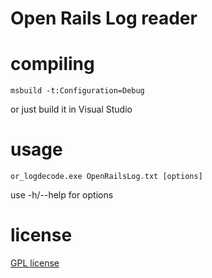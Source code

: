 # Open Rails Log reader

# compiling
```console
msbuild -t:Configuration=Debug
```
or just build it in Visual Studio

# usage

```console
or_logdecode.exe OpenRailsLog.txt [options]
```
use -h/--help for options

# license

[GPL license](/LICENSE.md)